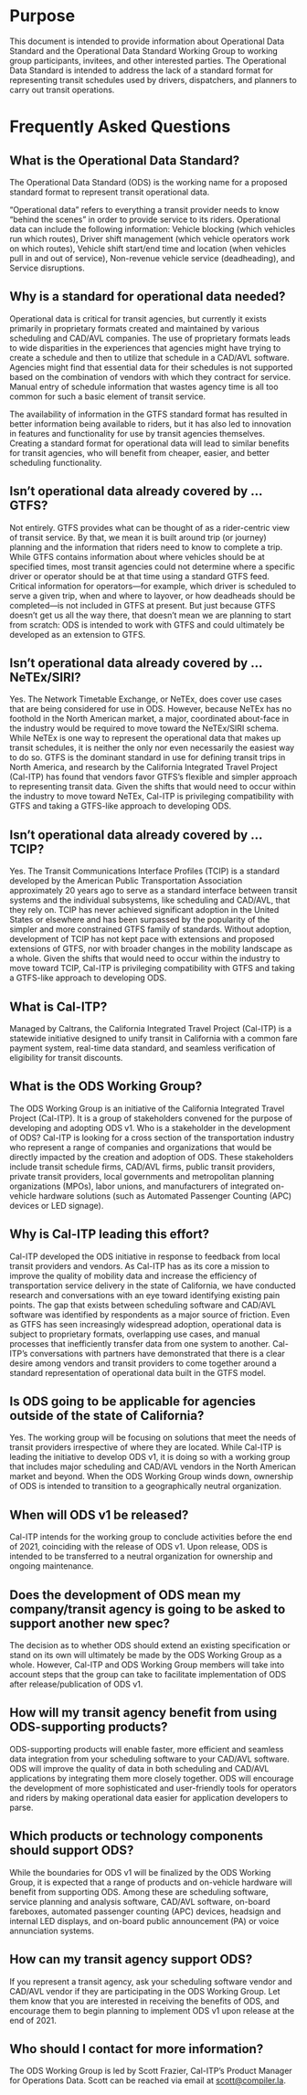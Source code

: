 # Purpose
This document is intended to provide information about Operational Data Standard and the Operational Data Standard Working Group to working group participants, invitees, and other interested parties. The Operational Data Standard is intended to address the lack of a standard format for representing transit schedules used by drivers, dispatchers, and planners to carry out transit operations.

# Frequently Asked Questions

## What is the Operational Data Standard?
The Operational Data Standard (ODS) is the working name for a proposed standard format to represent transit operational data. 

“Operational data” refers to everything a transit provider needs to know “behind the scenes” in order to provide service to its riders. Operational data can include the following information: 
Vehicle blocking (which vehicles run which routes),
Driver shift management (which vehicle operators work on which routes),
Vehicle shift start/end time and location (when vehicles pull in and out of service),
Non-revenue vehicle service (deadheading), and
Service disruptions.

## Why is a standard for operational data needed?
Operational data is critical for transit agencies, but currently it exists primarily in proprietary formats created and maintained by various scheduling and CAD/AVL companies. The use of proprietary formats leads to wide disparities in the experiences that agencies might have trying to create a schedule and then to utilize that schedule in a CAD/AVL software. Agencies might find that essential data for their schedules is not supported based on the combination of vendors with which they contract for service. Manual entry of schedule information that wastes agency time is all too common for such a basic element of transit service.

The availability of information in the GTFS standard format has resulted in better information being available to riders, but it has also led to innovation in features and functionality for use by transit agencies themselves. Creating a standard format for operational data will lead to similar benefits for transit agencies, who will benefit from cheaper, easier, and better scheduling functionality.

## Isn’t operational data already covered by … GTFS?
Not entirely. GTFS provides what can be thought of as a rider-centric view of transit service. By that, we mean it is built around trip (or journey) planning and the information that riders need to know to complete a trip. While GTFS contains information about where vehicles should be at specified times, most transit agencies could not determine where a specific driver or operator should be at that time using a standard GTFS feed. Critical information for operators—for example, which driver is scheduled to serve a given trip, when and where to layover, or how deadheads should be completed—is not included in GTFS at present. But just because GTFS doesn’t get us all the way there, that doesn’t mean we are planning to start from scratch: ODS is intended to work with GTFS and could ultimately be developed as an extension to GTFS.

## Isn’t operational data already covered by … NeTEx/SIRI?
Yes. The Network Timetable Exchange, or NeTEx, does cover use cases that are being considered for use in ODS. However, because NeTEx has no foothold in the North American market, a major, coordinated about-face in the industry would be required to move toward the NeTEx/SIRI schema. While NeTEx is one way to represent the operational data that makes up transit schedules, it is neither the only nor even necessarily the easiest way to do so. GTFS is the dominant standard in use for defining transit trips in North America, and research by the California Integrated Travel Project (Cal-ITP) has found that vendors favor GTFS’s flexible and simpler approach to representing transit data. Given the shifts that would need to occur within the industry to move toward NeTEx, Cal-ITP is privileging compatibility with GTFS and taking a GTFS-like approach to developing ODS.

## Isn’t operational data already covered by … TCIP?
Yes. The Transit Communications Interface Profiles (TCIP) is a standard developed by the American Public Transportation Association approximately 20 years ago to serve as a standard interface between transit systems and the individual subsystems, like scheduling and CAD/AVL, that they rely on. TCIP has never achieved significant adoption in the United States or elsewhere and has been surpassed by the popularity of the simpler and more constrained GTFS family of standards. Without adoption, development of TCIP has not kept pace with extensions and proposed extensions of GTFS, nor with broader changes in the mobility landscape as a whole. Given the shifts that would need to occur within the industry to move toward TCIP, Cal-ITP is privileging compatibility with GTFS and taking a GTFS-like approach to developing ODS.

## What is Cal-ITP?
Managed by Caltrans, the California Integrated Travel Project (Cal-ITP) is a statewide initiative designed to unify transit in California with a common fare payment system, real-time data standard, and seamless verification of eligibility for transit discounts.

## What is the ODS Working Group?
The ODS Working Group is an initiative of the California Integrated Travel Project (Cal-ITP). It is a group of stakeholders convened for the purpose of developing and adopting ODS v1.
Who is a stakeholder in the development of ODS?
Cal-ITP is looking for a cross section of the transportation industry who represent a range of companies and organizations that would be directly impacted by the creation and adoption of ODS. These stakeholders include transit schedule firms, CAD/AVL firms, public transit providers, private transit providers, local governments and metropolitan planning organizations (MPOs), labor unions, and manufacturers of integrated on-vehicle hardware solutions (such as Automated Passenger Counting (APC) devices or LED signage).

## Why is Cal-ITP leading this effort?
Cal-ITP developed the ODS initiative in response to feedback from local transit providers and vendors. As Cal-ITP has as its core a mission to improve the quality of mobility data and increase the efficiency of transportation service delivery in the state of California, we have conducted research and conversations with an eye toward identifying existing pain points. The gap that exists between scheduling software and CAD/AVL software was identified by respondents as a major source of friction. Even as GTFS has seen increasingly widespread adoption, operational data is subject to proprietary formats, overlapping use cases, and manual processes that inefficiently transfer data from one system to another. Cal-ITP’s conversations with partners have demonstrated that there is a clear desire among vendors and transit providers to come together around a standard representation of operational data built in the GTFS model.

## Is ODS going to be applicable for agencies outside of the state of California?
Yes. The working group will be focusing on solutions that meet the needs of transit providers irrespective of where they are located. While Cal-ITP is leading the initiative to develop ODS v1, it is doing so with a working group that includes major scheduling and CAD/AVL vendors in the North American market and beyond. When the ODS Working Group winds down, ownership of ODS is intended to transition to a geographically neutral organization.

## When will ODS v1 be released?
Cal-ITP intends for the working group to conclude activities before the end of 2021, coinciding with the release of ODS v1. Upon release, ODS is intended to be transferred to a neutral organization for ownership and ongoing maintenance.

## Does the development of ODS mean my company/transit agency is going to be asked to support another new spec?
The decision as to whether ODS should extend an existing specification or stand on its own will ultimately be made by the ODS Working Group as a whole. However, Cal-ITP and ODS Working Group members will take into account steps that the group can take to facilitate implementation of ODS after release/publication of ODS v1.

## How will my transit agency benefit from using ODS-supporting products?
ODS-supporting products will enable faster, more efficient and seamless data integration from your scheduling software to your CAD/AVL software. ODS will improve the quality of data in both scheduling and CAD/AVL applications by integrating them more closely together. ODS will encourage the development of more sophisticated and user-friendly tools for operators and riders by making operational data easier for application developers to parse.

## Which products or technology components should support ODS?
While the boundaries for ODS v1 will be finalized by the ODS Working Group, it is expected that a range of products and on-vehicle hardware will benefit from supporting ODS. Among these are scheduling software, service planning and analysis software, CAD/AVL software, on-board fareboxes, automated passenger counting (APC) devices, headsign and internal LED displays, and on-board public announcement (PA) or voice annunciation systems.

## How can my transit agency support ODS?
If you represent a transit agency, ask your scheduling software vendor and CAD/AVL vendor if they are participating in the ODS Working Group. Let them know that you are interested in receiving the benefits of ODS, and encourage them to begin planning to implement ODS v1 upon release at the end of 2021.

## Who should I contact for more information?
The ODS Working Group is led by Scott Frazier, Cal-ITP’s Product Manager for Operations Data. Scott can be reached via email at scott@compiler.la. 
